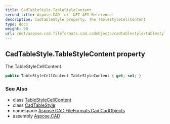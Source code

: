 ```yaml
---
title: CadTableStyle.TableStyleContent
second_title: Aspose.CAD for .NET API Reference
description: CadTableStyle property. The TableStyleCellContent
type: docs
weight: 90
url: /net/aspose.cad.fileformats.cad.cadobjects/cadtablestyle/tablestylecontent/
---
```

## CadTableStyle.TableStyleContent property

The TableStyleCellContent

```csharp
public TableStyleCellContent TableStyleContent { get; set; }
```

### See Also

* class [TableStyleCellContent](../../../aspose.cad.fileformats.cad.cadobjects.tablestyle/tablestylecellcontent/)
* class [CadTableStyle](../)
* namespace [Aspose.CAD.FileFormats.Cad.CadObjects](../../cadtablestyle/)
* assembly [Aspose.CAD](../../../)


